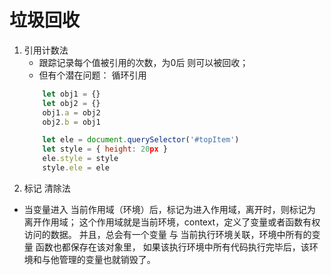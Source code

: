 # 垃圾回收
1. 引用计数法
    - 跟踪记录每个值被引用的次数，为0后 则可以被回收；
    - 但有个潜在问题： 循环引用
    ```js
        let obj1 = {}
        let obj2 = {}
        obj1.a = obj2
        obj2.b = obj1
    ```
    ```js
        let ele = document.querySelector('#topItem')
        let style = { height: 20px }
        ele.style = style
        style.ele = ele
    ```
2. 标记 清除法
- 当变量进入 当前作用域（环境）后，标记为进入作用域，离开时，则标记为 离开作用域；
    这个作用域就是当前环境，context，定义了变量或者函数有权访问的数据。
    并且，总会有一个变量 与 当前执行环境关联，环境中所有的变量 函数也都保存在该对象里，
    如果该执行环境中所有代码执行完毕后，该环境和与他管理的变量也就销毁了。